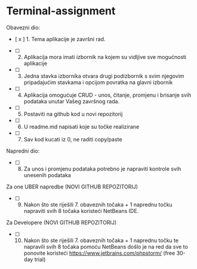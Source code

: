 # Terminal-assignment

Obavezni dio:
- [ x ] 1. Tema aplikacije je završni rad.
- [ ] 2. Aplikacija mora imati izbornik na kojem su vidljive sve mogućnosti aplikacije
- [ ] 3. Jedna stavka izbornika otvara drugi podizbornik s svim njegovim pripadajućim stavkama i opcijom povratka na glavni izbornik
- [ ] 4. Aplikacija omogućuje CRUD - unos, čitanje, promjenu i brisanje svih podataka unutar Vašeg završnog rada.
- [ ] 5. Postaviti na github kod u novi repozitorij
- [ ] 6. U readme.md napisati koje su točke realizirane
- [ ] 7. Sav kod kucati iz 0, ne raditi copy/paste

Napredni dio:
- [ ] 8. Za unos i promjenu podataka potrebno je napraviti kontrole svih unesenih podataka

Za one UBER napredbe (NOVI GITHUB REPOZITORIJ)
- [ ] 9. Nakon što ste riješili 7. obaveznih točaka + 1 naprednu točku napraviti svih 8 točaka koristeći NetBeans IDE.

Za Developere (NOVI GITHUB REPOZITORIJ)
- [ ] 10. Nakon što ste riješili 7. obaveznih točaka + 1 naprednu točku te napravili svih 8 točaka pomoću NetBeans došlo je na red da sve to ponovite koristeći  https://www.jetbrains.com/phpstorm/ (free 30-day trial) 